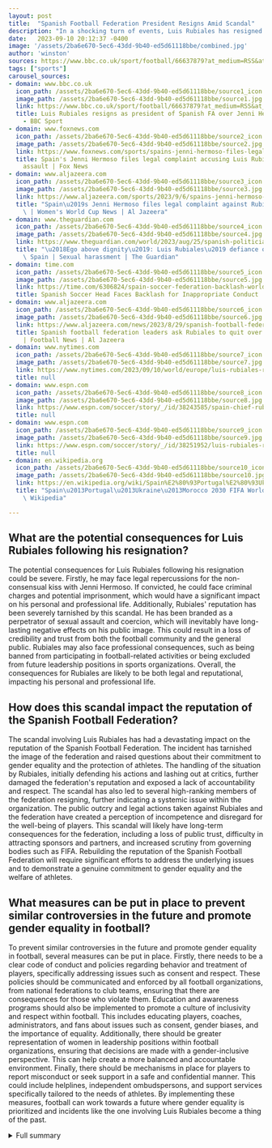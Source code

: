 ```yaml
---
layout: post
title:  "Spanish Football Federation President Resigns Amid Scandal"
description: "In a shocking turn of events, Luis Rubiales has resigned as president of the Spanish Football Federation amid a high-profile scandal involving a non-consensual kiss with Spain forward Jenni Hermoso at the Women's World Cup final presentation ceremony."
date:   2023-09-10 20:12:37 -0400
image: '/assets/2ba6e670-5ec6-43dd-9b40-ed5d61118bbe/combined.jpg'
author: 'winston'
sources: https://www.bbc.co.uk/sport/football/66637879?at_medium=RSS&at_campaign=KARANGA https://www.nytimes.com/2023/09/10/world/europe/luis-rubiales-resigns-spain-kiss.html https://www.espn.com/soccer/story/_/id/38243585/spain-chief-rubiales-refuses-quit-unsolicited-jenni-hermoso-kiss-explosive-rant https://www.foxnews.com/sports/spains-jenni-hermoso-files-legal-complaint-accusing-luis-rubiales-sexual-assault https://www.aljazeera.com/sports/2023/9/6/spains-jenni-hermoso-files-legal-complaint-against-rubiales-over-kiss https://www.espn.com/soccer/story/_/id/38251952/luis-rubiales-rfef-allegations-jenni-hermoso-world-cup https://www.theguardian.com/world/2023/aug/25/spanish-politicians-urge-action-over-luis-rubiales-refusal-to-quit-over-kiss https://time.com/6306824/spain-soccer-federation-backlash-world-cup/ https://www.aljazeera.com/news/2023/8/29/spanish-football-federation-leaders-ask-rubiales-to-quit-over-kiss-scandal https://en.wikipedia.org/wiki/Spain%E2%80%93Portugal%E2%80%93Ukraine%E2%80%93Morocco_2030_FIFA_World_Cup_bid
tags: ["sports"]
carousel_sources:
- domain: www.bbc.co.uk
  icon_path: /assets/2ba6e670-5ec6-43dd-9b40-ed5d61118bbe/source1_icon.jpg
  image_path: /assets/2ba6e670-5ec6-43dd-9b40-ed5d61118bbe/source1.jpg
  link: https://www.bbc.co.uk/sport/football/66637879?at_medium=RSS&at_campaign=KARANGA
  title: Luis Rubiales resigns as president of Spanish FA over Jenni Hermoso kiss
    - BBC Sport
- domain: www.foxnews.com
  icon_path: /assets/2ba6e670-5ec6-43dd-9b40-ed5d61118bbe/source2_icon.jpg
  image_path: /assets/2ba6e670-5ec6-43dd-9b40-ed5d61118bbe/source2.jpg
  link: https://www.foxnews.com/sports/spains-jenni-hermoso-files-legal-complaint-accusing-luis-rubiales-sexual-assault
  title: Spain's Jenni Hermoso files legal complaint accusing Luis Rubiales of sexual
    assault | Fox News
- domain: www.aljazeera.com
  icon_path: /assets/2ba6e670-5ec6-43dd-9b40-ed5d61118bbe/source3_icon.jpg
  image_path: /assets/2ba6e670-5ec6-43dd-9b40-ed5d61118bbe/source3.jpg
  link: https://www.aljazeera.com/sports/2023/9/6/spains-jenni-hermoso-files-legal-complaint-against-rubiales-over-kiss
  title: "Spain\u2019s Jenni Hermoso files legal complaint against Rubiales over kiss\
    \ | Women's World Cup News | Al Jazeera"
- domain: www.theguardian.com
  icon_path: /assets/2ba6e670-5ec6-43dd-9b40-ed5d61118bbe/source4_icon.jpg
  image_path: /assets/2ba6e670-5ec6-43dd-9b40-ed5d61118bbe/source4.jpg
  link: https://www.theguardian.com/world/2023/aug/25/spanish-politicians-urge-action-over-luis-rubiales-refusal-to-quit-over-kiss
  title: "\u2018Ego above dignity\u2019: Luis Rubiales\u2019 defiance over kiss shocks\
    \ Spain | Sexual harassment | The Guardian"
- domain: time.com
  icon_path: /assets/2ba6e670-5ec6-43dd-9b40-ed5d61118bbe/source5_icon.jpg
  image_path: /assets/2ba6e670-5ec6-43dd-9b40-ed5d61118bbe/source5.jpg
  link: https://time.com/6306824/spain-soccer-federation-backlash-world-cup/
  title: Spanish Soccer Head Faces Backlash for Inappropriate Conduct | Time
- domain: www.aljazeera.com
  icon_path: /assets/2ba6e670-5ec6-43dd-9b40-ed5d61118bbe/source6_icon.jpg
  image_path: /assets/2ba6e670-5ec6-43dd-9b40-ed5d61118bbe/source6.jpg
  link: https://www.aljazeera.com/news/2023/8/29/spanish-football-federation-leaders-ask-rubiales-to-quit-over-kiss-scandal
  title: Spanish football federation leaders ask Rubiales to quit over kiss scandal
    | Football News | Al Jazeera
- domain: www.nytimes.com
  icon_path: /assets/2ba6e670-5ec6-43dd-9b40-ed5d61118bbe/source7_icon.jpg
  image_path: /assets/2ba6e670-5ec6-43dd-9b40-ed5d61118bbe/source7.jpg
  link: https://www.nytimes.com/2023/09/10/world/europe/luis-rubiales-resigns-spain-kiss.html
  title: null
- domain: www.espn.com
  icon_path: /assets/2ba6e670-5ec6-43dd-9b40-ed5d61118bbe/source8_icon.jpg
  image_path: /assets/2ba6e670-5ec6-43dd-9b40-ed5d61118bbe/source8.jpg
  link: https://www.espn.com/soccer/story/_/id/38243585/spain-chief-rubiales-refuses-quit-unsolicited-jenni-hermoso-kiss-explosive-rant
  title: null
- domain: www.espn.com
  icon_path: /assets/2ba6e670-5ec6-43dd-9b40-ed5d61118bbe/source9_icon.jpg
  image_path: /assets/2ba6e670-5ec6-43dd-9b40-ed5d61118bbe/source9.jpg
  link: https://www.espn.com/soccer/story/_/id/38251952/luis-rubiales-rfef-allegations-jenni-hermoso-world-cup
  title: null
- domain: en.wikipedia.org
  icon_path: /assets/2ba6e670-5ec6-43dd-9b40-ed5d61118bbe/source10_icon.jpg
  image_path: /assets/2ba6e670-5ec6-43dd-9b40-ed5d61118bbe/source10.jpg
  link: https://en.wikipedia.org/wiki/Spain%E2%80%93Portugal%E2%80%93Ukraine%E2%80%93Morocco_2030_FIFA_World_Cup_bid
  title: "Spain\u2013Portugal\u2013Ukraine\u2013Morocco 2030 FIFA World Cup bid -\
    \ Wikipedia"

---
```


## What are the potential consequences for Luis Rubiales following his resignation?
The potential consequences for Luis Rubiales following his resignation could be severe. Firstly, he may face legal repercussions for the non-consensual kiss with Jenni Hermoso. If convicted, he could face criminal charges and potential imprisonment, which would have a significant impact on his personal and professional life. Additionally, Rubiales' reputation has been severely tarnished by this scandal. He has been branded as a perpetrator of sexual assault and coercion, which will inevitably have long-lasting negative effects on his public image. This could result in a loss of credibility and trust from both the football community and the general public. Rubiales may also face professional consequences, such as being banned from participating in football-related activities or being excluded from future leadership positions in sports organizations. Overall, the consequences for Rubiales are likely to be both legal and reputational, impacting his personal and professional life.

## How does this scandal impact the reputation of the Spanish Football Federation?
The scandal involving Luis Rubiales has had a devastating impact on the reputation of the Spanish Football Federation. The incident has tarnished the image of the federation and raised questions about their commitment to gender equality and the protection of athletes. The handling of the situation by Rubiales, initially defending his actions and lashing out at critics, further damaged the federation's reputation and exposed a lack of accountability and respect. The scandal has also led to several high-ranking members of the federation resigning, further indicating a systemic issue within the organization. The public outcry and legal actions taken against Rubiales and the federation have created a perception of incompetence and disregard for the well-being of players. This scandal will likely have long-term consequences for the federation, including a loss of public trust, difficulty in attracting sponsors and partners, and increased scrutiny from governing bodies such as FIFA. Rebuilding the reputation of the Spanish Football Federation will require significant efforts to address the underlying issues and to demonstrate a genuine commitment to gender equality and the welfare of athletes.

## What measures can be put in place to prevent similar controversies in the future and promote gender equality in football?
To prevent similar controversies in the future and promote gender equality in football, several measures can be put in place. Firstly, there needs to be a clear code of conduct and policies regarding behavior and treatment of players, specifically addressing issues such as consent and respect. These policies should be communicated and enforced by all football organizations, from national federations to club teams, ensuring that there are consequences for those who violate them. Education and awareness programs should also be implemented to promote a culture of inclusivity and respect within football. This includes educating players, coaches, administrators, and fans about issues such as consent, gender biases, and the importance of equality. Additionally, there should be greater representation of women in leadership positions within football organizations, ensuring that decisions are made with a gender-inclusive perspective. This can help create a more balanced and accountable environment. Finally, there should be mechanisms in place for players to report misconduct or seek support in a safe and confidential manner. This could include helplines, independent ombudspersons, and support services specifically tailored to the needs of athletes. By implementing these measures, football can work towards a future where gender equality is prioritized and incidents like the one involving Luis Rubiales become a thing of the past.



<details>
  <summary>Full summary</summary>
<p>In a shocking turn of events, Luis Rubiales has resigned as president of the Spanish Football Federation amid a high-profile scandal involving a non-consensual kiss with Spain forward Jenni Hermoso at the Women's World Cup final presentation ceremony. The fallout from this incident has sent shockwaves across the football world and has sparked a national scandal.</p>
<p>The controversy began when Rubiales kissed Hermoso on the lips during the celebration of Spain's victory in the Women's World Cup. However, Hermoso immediately filed a legal complaint against Rubiales, claiming that the kiss was not consensual. This prompted a series of events that have unfolded over the past few weeks.</p>
<p>Rubiales initially ignored calls to resign and even went on to defend his actions, stating that the kiss was spontaneous, mutual, euphoric, and consensual. However, the public outcry against him grew stronger by the day. A prosecutor filed a complaint against Rubiales for sexual assault and coercion, leading to further pressure on him to step down.</p>
<p>Amid mounting pressure, Rubiales finally submitted his resignation to the acting president of the federation. However, he remained largely unrepentant about his actions, lashing out at his critics and calling them 'false feminists.' This only fueled the controversy and intensified the calls for his resignation.</p>
<p>The fallout from Rubiales' resignation has been far-reaching. The Spanish government has taken legal action against him, and several high-ranking members of the federation have also resigned. Rubiales has been suspended by both the Spanish football federation and FIFA, further isolating him from the football community.</p>
<p>The scandal surrounding Rubiales' behavior has highlighted the ongoing struggle for gender parity in women's soccer. It has brought into focus the need for strict policies and regulations to ensure the protection and respect of players. The incident has also raised questions about the culture within Spanish football and the treatment of women in the sport.</p>
<p>As the controversy continues to unfold, it remains to be seen what the long-term implications will be for Rubiales and the Spanish Football Federation. The incident has undoubtedly tarnished the victory of Spain in the Women's World Cup and has left a lasting impact on the reputation of both Rubiales and the federation.</p>
<p>The resignation of Luis Rubiales marks a significant moment in the history of Spanish football. It serves as a reminder of the importance of upholding ethical standards and respectful behavior within the sport. The hope is that this incident will lead to a greater awareness and commitment to gender equality in football, ensuring that such controversies are not repeated in the future.</p>
<p>This article brings to light the events surrounding the controversial resignation of Luis Rubiales from the Spanish Football Federation. The story serves as a reminder of the ongoing struggle for gender equality in football and the need for accountability and respect within the sport.</p>
</details>
